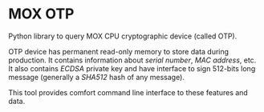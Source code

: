 # MOX OTP

Python library to query MOX CPU cryptographic device (called OTP).

OTP device has permanent read-only memory to store data during production. It
contains information about *serial number*, *MAC address*, etc. It also contains
*ECDSA* private key and have interface to sign 512-bits long message (generally
a *SHA512* hash of any message).

This tool provides comfort command line interface to these features and data.
